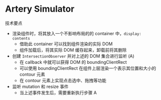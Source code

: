 # Artery Simulator

技术要点

- 渲染组件时，将其放入一个不影响布局的的 container 中，`display: contents`
  - 借助此 container 可以找到组件渲染的实际 DOM
  - 组件加载后，将其实际 DOM 缓存起来，卸载前将其删除
- 创建 `IntersectionObserver` 并对上述的 DOM 集合进行监听 (A)
  - 在 callback 中就可以获得 DOM 的 boundingClientRect
  - 可以使用 boundingClientRect 在组件上层渲染一个表示其位置和大小的 contour 元素
  - 在 contour 元素上实现点击选中、拖拽等功能
- 监听 mutation 和 resize 事件
  - 当上述事件发生后，需要重新执行步骤 A
